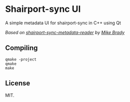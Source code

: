 # Shairport-sync UI
A simple metadata UI for shairport-sync in C++ using Qt

_Based on [shairport-sync-metadata-reader](https://github.com/mikebrady/shairport-sync-metadata-reader) by [Mike Brady](https://github.com/mikebrady)_

## Compiling

```
qmake -project
qmake
make
```

## License

MIT.